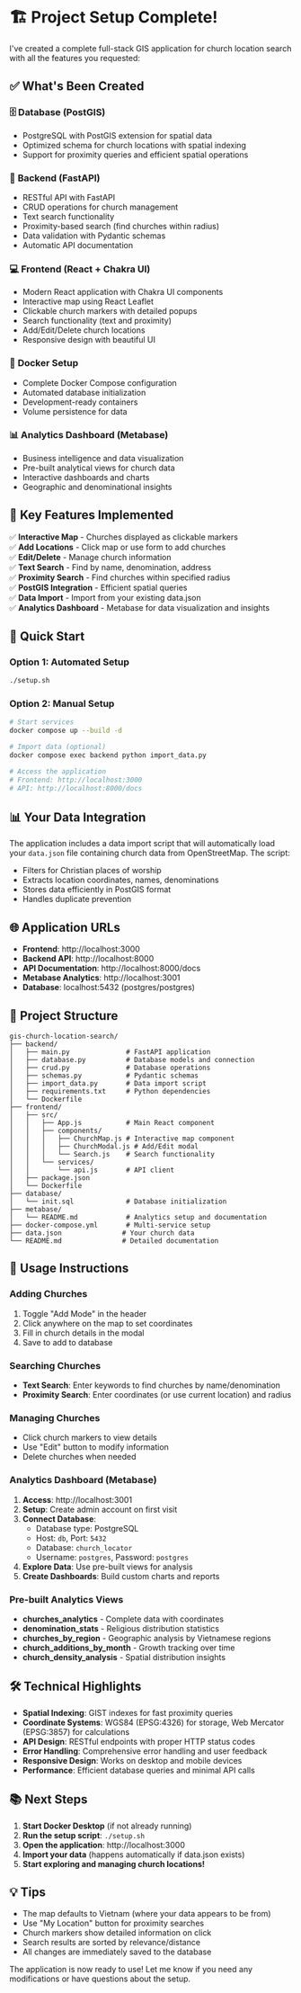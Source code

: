# 🏗️ Project Setup Complete!

I've created a complete full-stack GIS application for church location search with all the features you requested:

## ✅ What's Been Created

### 🗄️ **Database (PostGIS)**
- PostgreSQL with PostGIS extension for spatial data
- Optimized schema for church locations with spatial indexing
- Support for proximity queries and efficient spatial operations

### 🚀 **Backend (FastAPI)**
- RESTful API with FastAPI
- CRUD operations for church management
- Text search functionality
- Proximity-based search (find churches within radius)
- Data validation with Pydantic schemas
- Automatic API documentation

### 💻 **Frontend (React + Chakra UI)**
- Modern React application with Chakra UI components
- Interactive map using React Leaflet
- Clickable church markers with detailed popups
- Search functionality (text and proximity)
- Add/Edit/Delete church locations
- Responsive design with beautiful UI

### 🐳 **Docker Setup**
- Complete Docker Compose configuration
- Automated database initialization
- Development-ready containers
- Volume persistence for data

### 📊 **Analytics Dashboard (Metabase)**
- Business intelligence and data visualization
- Pre-built analytical views for church data
- Interactive dashboards and charts
- Geographic and denominational insights

## 🎯 **Key Features Implemented**

✅ **Interactive Map** - Churches displayed as clickable markers  
✅ **Add Locations** - Click map or use form to add churches  
✅ **Edit/Delete** - Manage church information  
✅ **Text Search** - Find by name, denomination, address  
✅ **Proximity Search** - Find churches within specified radius  
✅ **PostGIS Integration** - Efficient spatial queries  
✅ **Data Import** - Import from your existing data.json  
✅ **Analytics Dashboard** - Metabase for data visualization and insights  

## 🚀 **Quick Start**

### Option 1: Automated Setup
```bash
./setup.sh
```

### Option 2: Manual Setup
```bash
# Start services
docker compose up --build -d

# Import data (optional)
docker compose exec backend python import_data.py

# Access the application
# Frontend: http://localhost:3000
# API: http://localhost:8000/docs
```

## 📊 **Your Data Integration**

The application includes a data import script that will automatically load your `data.json` file containing church data from OpenStreetMap. The script:
- Filters for Christian places of worship
- Extracts location coordinates, names, denominations
- Stores data efficiently in PostGIS format
- Handles duplicate prevention

## 🌐 **Application URLs**

- **Frontend**: http://localhost:3000
- **Backend API**: http://localhost:8000  
- **API Documentation**: http://localhost:8000/docs
- **Metabase Analytics**: http://localhost:3001
- **Database**: localhost:5432 (postgres/postgres)

## 📁 **Project Structure**

```
gis-church-location-search/
├── backend/
│   ├── main.py              # FastAPI application
│   ├── database.py          # Database models and connection
│   ├── crud.py              # Database operations
│   ├── schemas.py           # Pydantic schemas
│   ├── import_data.py       # Data import script
│   ├── requirements.txt     # Python dependencies
│   └── Dockerfile
├── frontend/
│   ├── src/
│   │   ├── App.js           # Main React component
│   │   ├── components/
│   │   │   ├── ChurchMap.js # Interactive map component
│   │   │   ├── ChurchModal.js # Add/Edit modal
│   │   │   └── Search.js    # Search functionality
│   │   └── services/
│   │       └── api.js       # API client
│   ├── package.json
│   └── Dockerfile
├── database/
│   └── init.sql             # Database initialization
├── metabase/
│   └── README.md            # Analytics setup and documentation
├── docker-compose.yml       # Multi-service setup
├── data.json               # Your church data
└── README.md               # Detailed documentation
```

## 🔧 **Usage Instructions**

### Adding Churches
1. Toggle "Add Mode" in the header
2. Click anywhere on the map to set coordinates
3. Fill in church details in the modal
4. Save to add to database

### Searching Churches
- **Text Search**: Enter keywords to find churches by name/denomination
- **Proximity Search**: Enter coordinates (or use current location) and radius

### Managing Churches
- Click church markers to view details
- Use "Edit" button to modify information
- Delete churches when needed

### Analytics Dashboard (Metabase)
1. **Access**: http://localhost:3001
2. **Setup**: Create admin account on first visit
3. **Connect Database**:
   - Database type: PostgreSQL
   - Host: `db`, Port: `5432`
   - Database: `church_locator`
   - Username: `postgres`, Password: `postgres`
4. **Explore Data**: Use pre-built views for analysis
5. **Create Dashboards**: Build custom charts and reports

### Pre-built Analytics Views
- **churches_analytics** - Complete data with coordinates
- **denomination_stats** - Religious distribution statistics  
- **churches_by_region** - Geographic analysis by Vietnamese regions
- **church_additions_by_month** - Growth tracking over time
- **church_density_analysis** - Spatial distribution insights

## 🛠️ **Technical Highlights**

- **Spatial Indexing**: GIST indexes for fast proximity queries
- **Coordinate Systems**: WGS84 (EPSG:4326) for storage, Web Mercator (EPSG:3857) for calculations
- **API Design**: RESTful endpoints with proper HTTP status codes
- **Error Handling**: Comprehensive error handling and user feedback
- **Responsive Design**: Works on desktop and mobile devices
- **Performance**: Efficient database queries and minimal API calls

## 📚 **Next Steps**

1. **Start Docker Desktop** (if not already running)
2. **Run the setup script**: `./setup.sh`
3. **Open the application**: http://localhost:3000
4. **Import your data** (happens automatically if data.json exists)
5. **Start exploring and managing church locations!**

## 💡 **Tips**

- The map defaults to Vietnam (where your data appears to be from)
- Use "My Location" button for proximity searches
- Church markers show detailed information on click
- Search results are sorted by relevance/distance
- All changes are immediately saved to the database

The application is now ready to use! Let me know if you need any modifications or have questions about the setup.
